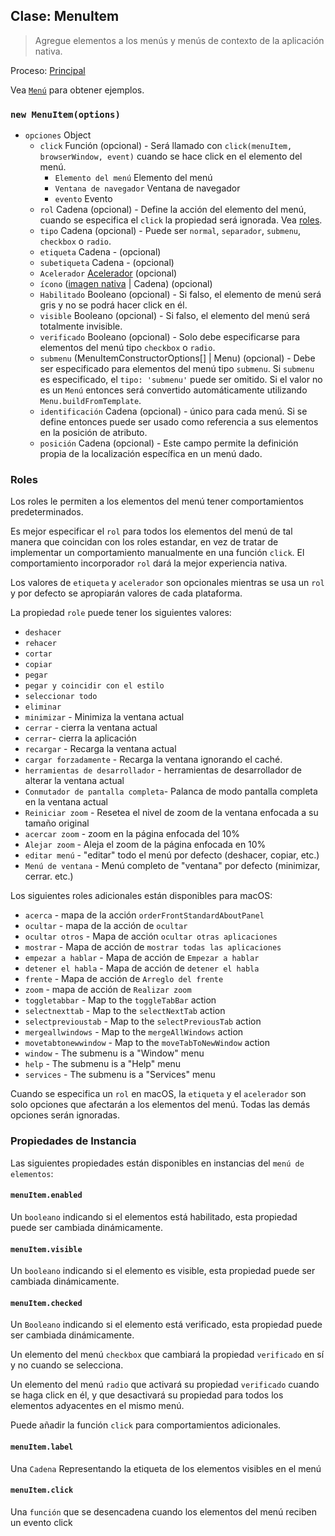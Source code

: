 ## Clase: MenuItem

> Agregue elementos a los menús y menús de contexto de la aplicación nativa.

Proceso: [Principal](../glossary.md#main-process)

Vea [`Menú`](menu.md) para obtener ejemplos.

### `new MenuItem(options)`

* `opciones` Object 
  * `click` Función (opcional) - Será llamado con `click(menuItem, browserWindow, event)` cuando se hace click en el elemento del menú. 
    * `Elemento del menú` Elemento del menú
    * `Ventana de navegador` Ventana de navegador
    * `evento` Evento
  * `rol` Cadena (opcional) - Define la acción del elemento del menú, cuando se especifica el `click` la propiedad será ignorada. Vea [roles](#roles).
  * `tipo` Cadena (opcional) - Puede ser `normal`, `separador`, `submenu`, `checkbox` o `radio`.
  * `etiqueta` Cadena - (opcional)
  * `subetiqueta` Cadena - (opcional)
  * `Acelerador` [Acelerador](accelerator.md) (opcional)
  * `ícono` ([imagen nativa](native-image.md) | Cadena) (opcional)
  * `Habilitado` Booleano (opcional) - Si falso, el elemento de menú será gris y no se podrá hacer click en él.
  * `visible` Booleano (opcional) - Si falso, el elemento del menú será totalmente invisible.
  * `verificado` Booleano (opcional) - Solo debe especificarse para elementos del menú tipo `checkbox` o `radio`.
  * `submenu` (MenuItemConstructorOptions[] | Menu) (opcional) - Debe ser especificado para elementos del menú tipo `submenu`. Si `submenu` es especificado, el `tipo: 'submenu'` puede ser omitido. Si el valor no es un `Menú` entonces será convertido automáticamente utilizando `Menu.buildFromTemplate`.
  * `identificación` Cadena (opcional) - único para cada menú. Si se define entonces puede ser usado como referencia a sus elementos en la posición de atributo.
  * `posición` Cadena (opcional) - Este campo permite la definición propia de la localización específica en un menú dado.

### Roles

Los roles le permiten a los elementos del menú tener comportamientos predeterminados.

Es mejor especificar el `rol` para todos los elementos del menú de tal manera que coincidan con los roles estandar, en vez de tratar de implementar un comportamiento manualmente en una función `click`. El comportamiento incorporador `rol` dará la mejor experiencia nativa.

Los valores de `etiqueta` y `acelerador` son opcionales mientras se usa un `rol` y por defecto se apropiarán valores de cada plataforma.

La propiedad `role` puede tener los siguientes valores:

* `deshacer`
* `rehacer`
* `cortar`
* `copiar`
* `pegar`
* `pegar y coincidir con el estilo`
* `seleccionar todo`
* `eliminar`
* `minimizar` - Minimiza la ventana actual
* `cerrar` - cierra la ventana actual
* `cerrar`- cierra la aplicación
* `recargar` - Recarga la ventana actual
* `cargar forzadamente` - Recarga la ventana ignorando el caché.
* `herramientas de desarrollador` - herramientas de desarrollador de alterar la ventana actual
* `Conmutador de pantalla completa`- Palanca de modo pantalla completa en la ventana actual
* `Reiniciar zoom` - Resetea el nivel de zoom de la ventana enfocada a su tamaño original
* `acercar zoom` - zoom en la página enfocada del 10%
* `Alejar zoom` - Aleja el zoom de la página enfocada en 10%
* `editar menú` - "editar" todo el menú por defecto (deshacer, copiar, etc.)
* `Menú de ventana` - Menú completo de "ventana" por defecto (minimizar, cerrar. etc.)

Los siguientes roles adicionales están disponibles para macOS:

* `acerca` - mapa de la acción `orderFrontStandardAboutPanel`
* `ocultar` - mapa de la acción de `ocultar`
* `ocultar otros` - Mapa de acción `ocultar otras aplicaciones`
* `mostrar` - Mapa de acción de `mostrar todas las aplicaciones`
* `empezar a hablar` - Mapa de acción de `Empezar a hablar`
* `detener el habla` - Mapa de acción de `detener el habla`
* `frente` - Mapa de acción de `Arreglo del frente`
* `zoom` - mapa de acción de `Realizar zoom`
* `toggletabbar` - Map to the `toggleTabBar` action
* `selectnexttab` - Map to the `selectNextTab` action
* `selectprevioustab` - Map to the `selectPreviousTab` action
* `mergeallwindows` - Map to the `mergeAllWindows` action
* `movetabtonewwindow` - Map to the `moveTabToNewWindow` action
* `window` - The submenu is a "Window" menu
* `help` - The submenu is a "Help" menu
* `services` - The submenu is a "Services" menu

Cuando se especifica un `rol` en macOS, la `etiqueta` y el `acelerador` son solo opciones que afectarán a los elementos del menú. Todas las demás opciones serán ignoradas.

### Propiedades de Instancia

Las siguientes propiedades están disponibles en instancias del `menú de elementos`:

#### `menuItem.enabled`

Un `booleano` indicando si el elementos está habilitado, esta propiedad puede ser cambiada dinámicamente.

#### `menuItem.visible`

Un `booleano` indicando si el elemento es visible, esta propiedad puede ser cambiada dinámicamente.

#### `menuItem.checked`

Un `Booleano` indicando si el elemento está verificado, esta propiedad puede ser cambiada dinámicamente.

Un elemento del menú `checkbox` que cambiará la propiedad `verificado` en sí y no cuando se selecciona.

Un elemento del menú `radio` que activará su propiedad `verificado` cuando se haga click en él, y que desactivará su propiedad para todos los elementos adyacentes en el mismo menú.

Puede añadir la función `click` para comportamientos adicionales.

#### `menuItem.label`

Una `Cadena` Representando la etiqueta de los elementos visibles en el menú

#### `menuItem.click`

Una `función` que se desencadena cuando los elementos del menú reciben un evento click